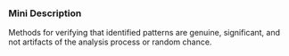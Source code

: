 ### Mini Description

Methods for verifying that identified patterns are genuine, significant, and not artifacts of the analysis process or random chance.
